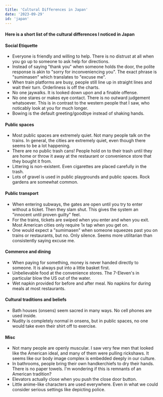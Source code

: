 ```yaml
---
title: 'Cultural Differences in Japan'
date: '2023-09-29'
id: 'japan'
---
```

#### Here is a short list of the cultural differences I noticed in Japan

#### Social Etiquette

- Everyone is friendly and willing to help. There is no distrust at all when you go up to someone to ask help for directions.
- Instead of saying "thank you" when someone holds the door, the polite response is akin to "sorry for inconveniencing you". The exact phrase is "sumimasen" which translates to "excuse me".
- When train platforms are busy, people still line up in straight lines and wait their turn. Orderliness is off the charts.
- No one jaywalks. It is looked down upon and a finable offense.
- No one stares or makes eye contact. There is no outward judgement whatsoever. This is in contrast to the western people that I saw, who noticably look at you for much longer.
- Bowing is the default greeting/goodbye instead of shaking hands.

#### Public spaces

- Most public spaces are extremely quiet. Not many people talk on the trains. In general, the cities are extremely quiet, even though there seems to be a lot happening.
- There are no public trash cans! People hold on to their trash until they are home or throw it away at the restaurant or convenience store that they bought it from.
- Littering is non-existent. Even cigarettes are placed carefully in the trash.
- Lots of gravel is used in public playgrounds and public spaces. Rock gardens are somewhat common.

#### Public transport

- When entering subways, the gates are open until you try to enter without a ticket. Then they slam shut. This gives the system an "innocent until proven guilty" feel.
- For the trains, tickets are swiped when you enter and when you exit. Most American cities only require 1x tap when you get on.
- One would expect a "sumimasen" when someone squeezes past you on trains or restaurants, but no. Only silence. Seems more utilitarian than consistently saying excuse me.

#### Commerce and dining

- When paying for something, money is never handed directly to someone. It is always put into a little basket first.
- Unbelievable food at the convenience stores. The 7-Eleven's in particular blow the US out of the water.
- Wet napkin provided for before and after meal. No napkins for during meals at most restaurants.

#### Cultural traditions and beliefs

- Bath houses (onsens) seem sacred in many ways. No cell phones are used inside.
- Nudity is completely normal in onsens, but in public spaces, no one would take even their shirt off to exercise.

#### Misc

- Not many people are openly muscular. I saw very few men that looked like the American ideal, and many of them were pulling rickshaws. It seems like our body image complex is embedded deeply in our culture.
- In bathrooms, people bring their own handkerchiefs to dry their hands. There is no paper towels. I'm wondering if this is remnants of an American tradition?
- Elevators actually close when you push the close door button.
- Little anime-like characters are used everywhere. Even in what we could consider serious settings like depicting police.
